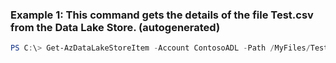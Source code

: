 ### Example 1: This command gets the details of the file Test.csv from the Data Lake Store. (autogenerated)
```powershell
PS C:\> Get-AzDataLakeStoreItem -Account ContosoADL -Path /MyFiles/Test.csv
```


